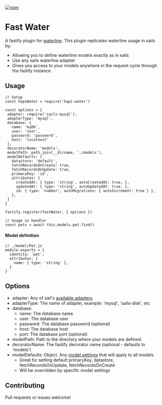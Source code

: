 [![npm](https://img.shields.io/npm/v/fast-water.svg)](https://www.npmjs.com/package/fast-water)

# Fast Water
A fastify plugin for [waterline](https://github.com/balderdashy/waterline).  This plugin replicates waterline usage in sails by:
* Allowing you to define waterline models exactly as in sails 
* Use any sails waterline adapter
* Gives you access to your models anywhere in the request cycle through the fastify instance  

## Usage

```
// Setup
const hapiWater = require('hapi-water')

const options = {
 adapter: require('sails-mysql'),
 adapterType: 'mysql',
 database: {
   name: 'myDb',
   user: 'user',
   password: 'password',
   host: 'localhost'
 },
 decoratorName: 'models',
 modelPath: path.join(__dirname, './models'),
 modelDefaults: {
   datastore: 'default',
   fetchRecordsOnCreate: true,
   fetchRecordsOnUpdate: true,
   primaryKey: 'id',
   attributes: {
     createdAt: { type: 'string', autoCreatedAt: true, },
     updatedAt: { type: 'string', autoUpdatedAt: true, },
     id: { type: 'number', autoMigrations: { autoIncrement: true } },
   },
 }
}

fastify.register(fastWater, { options })

// Usage in handler
const pets = await this.models.pet.find()
```

#### Model definition
```
// ./model/Pet.js
module.exports = {
  identity: 'pet',
  attributes: {
    name: { type: 'string' },  
  }
}
```

## Options

* adapter: Any of sail's [available adapters](https://next.sailsjs.com/documentation/concepts/extending-sails/adapters/available-adapters)
* adapterType: The name of adapter, example: 'mysql', 'sails-disk', etc
* database:
  * name: The database name
  * user: The database user
  * password: The database password (optional)
  * host: The database host
  * port: The database port (optional)
* modelPath: Path to the directory where your models are defined.
* decoratorName: The fastify decorator name (optional - defaults to 'models')
* modelDefaults: Object. Any [model settings](https://sailsjs.com/documentation/concepts/models-and-orm/model-settings) that will apply to all models.   
  * Great for setting default primaryKey, datastore, fetchRecordsOnUpdate, fetchRecordsOnCreate
  * Will be overridden by specific model settings

## Contributing
Pull requests or issues welcome!
